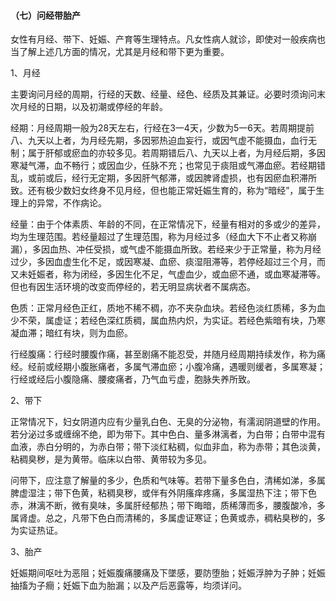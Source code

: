 #### （七）问经带胎产

女性有月经、带下、妊娠、产育等生理特点。凡女性病人就诊，即使对一般疾病也当了解上述几方面的情况，尤其是月经和带下更为重要。

1、月经

主要询问月经的周期，行经的天数、经量、经色、经质及其兼证。必要时须询问末次月经的日期，以及初潮或停经的年龄。

经期：月经周期一般为28天左右，行经在3一4天，少数为5一6天。若周期提前八、九天以上者，为月经先期，多因邪热迫血妄行，或因气虚不能摄血，血行无制；属于肝郁或瘀血的亦较多见。若周期错后八、九天以上者，为月经后期，多因寒凝气滞，血不畅行；或因血少，任脉不充；也常见于痰阻或气滞血瘀。若经期错乱，或前或后，经行无定期，多因肝气郁滞，或因脾肾虚损，也有因瘀血积滞所致。还有极少数妇女终身不见月经，但也能正常妊娠生育的，称为“暗经”，属于生理上的异常，不作病论。

经量：由于个体素质、年龄的不同，在正常情况下，经量有相对的多或少的差异，均为生理范围。若经量超过了生理范围，称为月经过多（经血大下不止者又称崩漏），多因血热、冲任受损，或气虚不能摄血所致。若经来少于正常量，称为月经过少，多因血虚生化不足，或因寒凝、血瘀、痰湿阻滞等，若停经超过三个月，而又未妊娠者，称为闭经，多因生化不足，气虚血少，或血瘀不通，或血寒凝滞等。但也有因生活环境的改变而停经的，若无明显病状者不属病态。

色质：正常月经色正红，质地不稀不稠，亦不夹杂血块。若经色淡红质稀，多为血少不荣，属虚证；若经色深红质稠，属血热内炽，为实证。若经色紫暗有块，乃寒凝血滞；暗红有块，则为血瘀。

行经腹痛：行经时腰腹作痛，甚至剧痛不能忍受，并随月经周期持续发作，称为痛经。经前或经期小腹胀痛者，多属气滞血瘀；小腹冷痛，遇暖则缓者，多属寒凝；行经或经后小腹隐痛、腰痠痛者，乃气血亏虚，胞脉失养所致。

2、带下

正常情况下，妇女阴道内应有少量乳白色、无臭的分泌物，有濡润阴道壁的作用。若分泌过多或缠绵不绝，即为带下。其中色白、量多淋漓者，为白带；白带中混有血液，赤白分明的，为赤白带；带下淡红粘稠，似血非血，称为赤带；其色淡黄，粘稠臭秽，是为黄带。临床以白带、黄带较为多见。

问带下，应注意了解量的多少，色质和气味等。若带下量多色白，清稀如涕，多属脾虚湿注；带下色黄，粘稠臭秽，或伴有外阴瘙痒疼痛，多属湿热下注；带下色赤，淋漓不断，微有臭味，多属肝经郁热；带下晦暗，质稀薄而多，腰腹酸冷，多属肾虚。总之，凡带下色白而清稀的，多属虚证寒证；色黄或赤，稠粘臭秽的，多为实证热证。

3、胎产

妊娠期间呕吐为恶阻；妊娠腹痛腰痛及下墜感，要防堕胎；妊娠浮肿为子肿；妊娠抽搐为子癎；妊娠下血为胎漏；以及产后恶露等，均须详问。
